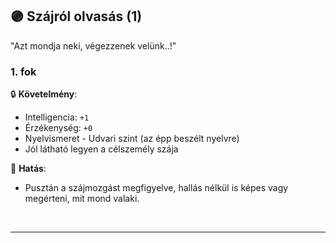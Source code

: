 ## 🟣 Szájról olvasás (1)

"Azt mondja neki, végezzenek velünk..!"

### 1. fok

🔒 **Követelmény**:
- Intelligencia: `+1`
- Érzékenység: `+0`
- Nyelvismeret - Udvari szint (az épp beszélt nyelvre)
- Jól látható legyen a célszemély szája

🌟 **Hatás**:
- Pusztán a szájmozgást megfigyelve, hallás nélkül is képes vagy megérteni, mit mond valaki.

<br />

---
